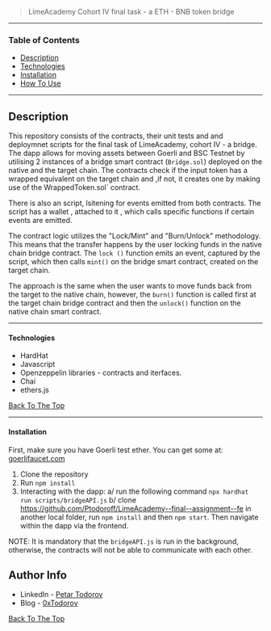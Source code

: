 > LimeAcademy Cohort IV final task - a ETH - BNB token bridge

---

### Table of Contents

- [Description](#description)
- [Technologies](#technologies)
- [Installation](#installation)
- [How To Use](#how-to-use)

---

## Description

This repository consists of the contracts, their unit tests and and deploymnet scripts for the final task of LimeAcademy, cohort IV - a bridge. The dapp allows for moving assets between Goerli and BSC Testnet by utilising 2 instances of a bridge smart contract (`Bridge.sol`) deployed on the native and the target chain. The contracts check if the input token has a wrapped equivalent on the target chain and ,if not, it creates one by making use of the WrappedToken.sol` contract.

There is also an script, lsitening for events emitted from both contracts. The script has a wallet , attached to it , which calls specific functions if certain events are emitted.

The contract logic utilizes the "Lock/Mint" and "Burn/Unlock" methodology. This means that the transfer happens by the user locking funds in the native chain bridge contract. The `lock ()` function emits an event, captured by the script, which then calls `mint()` on the bridge smart contract, created on the target chain.

The approach is the same when the user wants to move funds back from the target to the native chain, however, the `burn()` function is called first at the target chain bridge contract and then the `unlock()` function on the native chain smart contract.

---

#### Technologies

- HardHat
- Javascript
- Openzeppelin libraries - contracts and iterfaces.
- Chai
- ethers.js

[Back To The Top](#read-me)

---

#### Installation

First, make sure you have Goerli test ether. You can get some at: [goerlifaucet.com](https://goerlifaucet.com/)

1. Clone the repository
2. Run `npm install`
3. Interacting with the dapp:
   a/ run the following command `npx hardhat run scripts/bridgeAPI.js`
   b/ clone https://github.com/Ptodoroff/LimeAcademy--final--assignment--fe in another local folder, run `npm install` and then `npm start`. Then navigate within the dapp via the frontend.

NOTE: It is mandatory that the `bridgeAPI.js` is run in the background, otherwise, the contracts will not be able to communicate with each other.

## Author Info

- LinkedIn - [Petar Todorov](https://www.linkedin.com/in/petargtodorov/)
- Blog - [0xTodorov](https://0xtodorov.hashnode.dev/)

[Back To The Top](#read-me-template)
